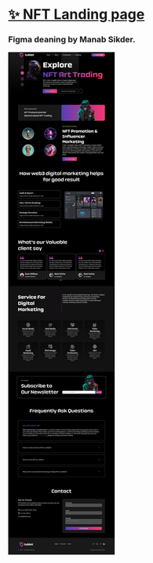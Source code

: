 # [✨ NFT Landing page ](https://web.dengrweb.com/view/?id=53&title=NFT-Landingpage)
### Figma deaning by Manab Sikder.

![cover](p1.png)